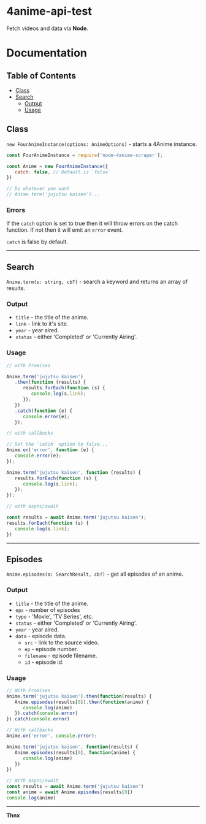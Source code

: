 # 4anime-api-test

Fetch [](4anime.to) videos and data via **Node**.

# Documentation

## Table of Contents

-  [Class](#class)
-  [Search](#search)
   -  [Output](#output)
   -  [Usage](#usage)

## Class

`new FourAnimeInstance(options: AnimeOptions)` - starts a 4Anime instance.

```javascript
const FourAnimeInstance = require('node-4anime-scraper');

const Anime = new FourAnimeInstance({
   catch: false, // Default is `false`
})

// Do whatever you want
// Anime.term('jujutsu kaisen')...
```

### Errors

If the `catch` option is set to true then it will throw errors on the catch function. If not then it will emit an `error` event.

`catch` is false by default.

---

## Search

`Anime.term(s: string, cb?)` - search a keyword and returns an array of results.

### Output

-  `title` - the title of the anime.
-  `link` - link to it's site.
-  `year` - year aired.
-  `status` - either 'Completed' or 'Currently Airing'.

### Usage

```javascript
// with Promises

Anime.term('jujutsu kaisen')
   .then(function (results) {
      results.forEach(function (s) {
         console.log(s.link);
      });
   })
   .catch(function (e) {
      console.error(e);
   });

// with callbacks

// Set the `catch` option to false...
Anime.on('error', function (e) {
   console.error(e);
});

Anime.term('jujutsu kaisen', function (results) {
   results.forEach(function (s) {
      console.log(s.link);
   });
});

// with async/await

const results = await Anime.term('jujutsu kaisen');
results.forEach(function (s) {
   console.log(s.link);
})
```

---

## Episodes

`Anime.episodes(a: SearchResult, cb?)` - get all episodes of an anime.

### Output

-  `title` - the title of the anime.
-  `eps` - number of episodes
-  `type` - 'Movie', 'TV Series', etc.
-  `status` - either 'Completed' or 'Currently Airing'.
-  `year` - year aired.
-  `data` - episode data.
   -  `src` - link to the source video.
   -  `ep` - episode number.
   -  `filename` - episode filename.
   -  `id` - episode id.

### Usage

```javascript
// With Promises
Anime.term('jujutsu kaisen').then(function(results) {
   Anime.episodes(results[0]).then(function(anime) {
      console.log(anime)
   }).catch(console.error)
}).catch(console.error)

// With callbacks
Anime.on('error', console.error);

Anime.term('jujutsu kaisen', function(results) {
   Anime.episodes(results[0], function(anime) {
      console.log(anime)
   })
})

// With async/await
const results = await Anime.term('jujutsu kaisen')
const anime = await Anime.episodes(results[0])
console.log(anime)
```
---

__Thnx__
